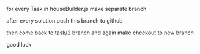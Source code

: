 for every Task in houseBuilder.js make separate branch

after every solution push this branch to github

then come back to task/2 branch and again make checkout to new branch

good luck

